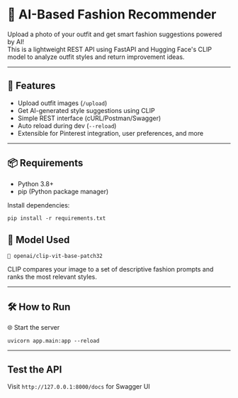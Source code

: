 # 👗 AI-Based Fashion Recommender

Upload a photo of your outfit and get smart fashion suggestions powered by AI!  
This is a lightweight REST API using FastAPI and Hugging Face's CLIP model to analyze outfit styles and return improvement ideas.

---

## 🚀 Features

- Upload outfit images (`/upload`)
- Get AI-generated style suggestions using CLIP
- Simple REST interface (cURL/Postman/Swagger)
- Auto reload during dev (`--reload`)
- Extensible for Pinterest integration, user preferences, and more

---

## 📦 Requirements

- Python 3.8+
- pip (Python package manager)

Install dependencies:

```pip install -r requirements.txt```

## 🧠 Model Used

```🤖 openai/clip-vit-base-patch32```

CLIP compares your image to a set of descriptive fashion prompts and ranks the most relevant styles.

---

## 🛠 How to Run

🌐 Start the server

```uvicorn app.main:app --reload```

---

## Test the API

Visit ```http://127.0.0.1:8000/docs``` for Swagger UI